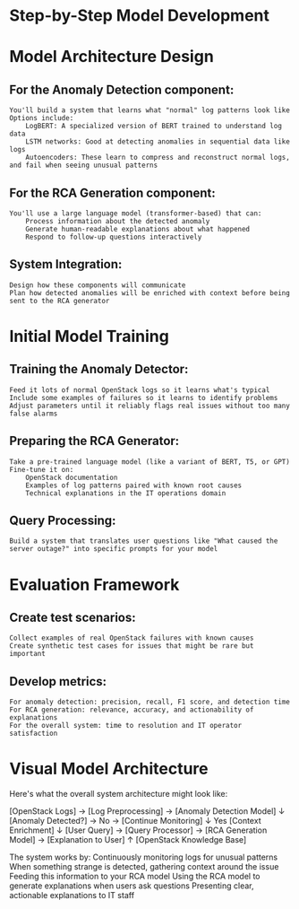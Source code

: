 # Step-by-Step Model Development

# Model Architecture Design

## For the Anomaly Detection component:
    You'll build a system that learns what "normal" log patterns look like
    Options include:
        LogBERT: A specialized version of BERT trained to understand log data
        LSTM networks: Good at detecting anomalies in sequential data like logs
        Autoencoders: These learn to compress and reconstruct normal logs, and fail when seeing unusual patterns

## For the RCA Generation component:
    You'll use a large language model (transformer-based) that can:
        Process information about the detected anomaly
        Generate human-readable explanations about what happened
        Respond to follow-up questions interactively

## System Integration:

    Design how these components will communicate
    Plan how detected anomalies will be enriched with context before being sent to the RCA generator

# Initial Model Training

## Training the Anomaly Detector:
    Feed it lots of normal OpenStack logs so it learns what's typical
    Include some examples of failures so it learns to identify problems
    Adjust parameters until it reliably flags real issues without too many false alarms

## Preparing the RCA Generator:
    Take a pre-trained language model (like a variant of BERT, T5, or GPT)
    Fine-tune it on:
        OpenStack documentation
        Examples of log patterns paired with known root causes
        Technical explanations in the IT operations domain

## Query Processing:
    Build a system that translates user questions like "What caused the server outage?" into specific prompts for your model

# Evaluation Framework

## Create test scenarios:
    Collect examples of real OpenStack failures with known causes
    Create synthetic test cases for issues that might be rare but important

## Develop metrics:
    For anomaly detection: precision, recall, F1 score, and detection time
    For RCA generation: relevance, accuracy, and actionability of explanations
    For the overall system: time to resolution and IT operator satisfaction

# Visual Model Architecture

Here's what the overall system architecture might look like:

[OpenStack Logs] → [Log Preprocessing] → [Anomaly Detection Model]
                                              ↓
                                      [Anomaly Detected?] → No → [Continue Monitoring]
                                              ↓ Yes
                                      [Context Enrichment]
                                              ↓
[User Query] → [Query Processor] → [RCA Generation Model] → [Explanation to User]
                                              ↑
                                      [OpenStack Knowledge Base]

The system works by:
    Continuously monitoring logs for unusual patterns
    When something strange is detected, gathering context around the issue
    Feeding this information to your RCA model
    Using the RCA model to generate explanations when users ask questions
    Presenting clear, actionable explanations to IT staff

